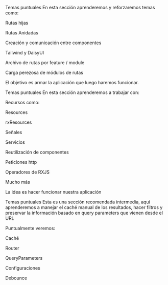 Temas puntuales
En esta sección aprenderemos y reforzaremos temas como:

Rutas hijas

Rutas Anidadas

Creación y comunicación entre componentes

Tailwind y DaisyUI

Archivo de rutas por feature / module

Carga perezosa de módulos de rutas

El objetivo es armar la aplicación que luego haremos funcionar.

Temas puntuales
En esta sección aprenderemos a trabajar con:

Recursos como:

Resources

rxResources

Señales

Servicios

Reutilización de componentes

Peticiones http

Operadores de RXJS

Mucho más

La idea es hacer funcionar nuestra aplicación

Temas puntuales
Esta es una sección recomendada intermedia, aquí aprenderemos a manejar el caché manual de los resultados, hacer filtros y preservar la información basado en query parameters que vienen desde el URL

Puntualmente veremos:

Caché

Router

QueryParameters

Configuraciones

Debounce

